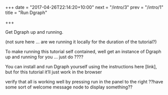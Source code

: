 +++
date = "2017-04-26T22:14:20+10:00"
next = "/intro/3"
prev = "/intro/1"
title = "Run Dgraph"

+++

Get Dgraph up and running.

(not sure here … are we running it locally for the duration of the tutorial?)

To make running this tutorial self contained, well get an instance of Dgraph up and running for you … just do ????

You can install and run Dgraph yourself using the instructions here [link], but for this tutorial it’ll just work in the browser

verify that all is working well by pressing run in the panel to the right
??have some sort of welcome message node to display something??
